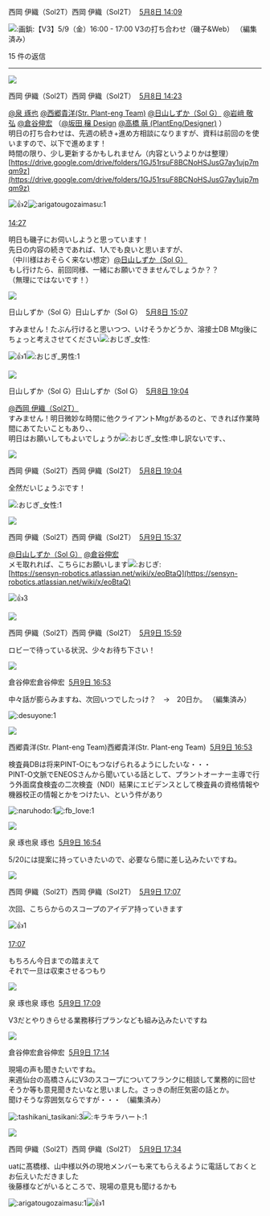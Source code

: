 西岡 伊織（Sol2T）西岡 伊織（Sol2T）  [5月8日 14:09](https://sensyn-robotics.slack.com/archives/C067BTYKVS4/p1746680980722539)  

![:画鋲:](https://a.slack-edge.com/production-standard-emoji-assets/14.0/apple-medium/1f4cc.png)【V3】5/9（金）16:00 - 17:00 V3の打ち合わせ（磯子&Web） （編集済み） 

15 件の返信

---

![](https://ca.slack-edge.com/T7L88TM38-U04KUHFF7SA-26c8126df351-48)

西岡 伊織（Sol2T）西岡 伊織（Sol2T）  [5月8日 14:23](https://sensyn-robotics.slack.com/archives/C067BTYKVS4/p1746681808766329?thread_ts=1746680980.722539&cid=C067BTYKVS4)  

[@泉 琢也](https://sensyn-robotics.slack.com/team/UAZ4T85NU) [@西郷貴洋(Str. Plant-eng Team)](https://sensyn-robotics.slack.com/team/U026FDZ6K5W) [@日山しずか（Sol G）](https://sensyn-robotics.slack.com/team/U0405EVJQSZ) [@岩﨑 敬弘](https://sensyn-robotics.slack.com/team/UBYECLD5X) [@倉谷伸宏](https://sensyn-robotics.slack.com/team/U07LW7F5ABA) （[@坂田 穣 Design](https://sensyn-robotics.slack.com/team/U01RTGBKSR5) [@高橋 萌 (PlantEng/Designer)](https://sensyn-robotics.slack.com/team/U07PL3ZPVKK) ）  
明日の打ち合わせは、先週の続き+進め方相談になりますが、資料は前回のを使いますので、以下で進めます！  
時間の限り、少し更新するかもしれません（内容というよりかは整理）[https://drive.google.com/drive/folders/1GJ51rsuF8BCNoHSJusG7ay1ujp7mqm9z](https://drive.google.com/drive/folders/1GJ51rsuF8BCNoHSJusG7ay1ujp7mqm9z)

![:+1:](https://a.slack-edge.com/production-standard-emoji-assets/14.0/apple-small/1f44d.png)2![:arigatougozaimasu:](https://emoji.slack-edge.com/T7L88TM38/arigatougozaimasu/25534294bfcd5e8e.png)1

[14:27](https://sensyn-robotics.slack.com/archives/C067BTYKVS4/p1746682071086349?thread_ts=1746680980.722539&cid=C067BTYKVS4)

明日も磯子にお伺いしようと思っています！  
先日の内容の続きであれば、1人でも良いと思いますが、  
（中川様はおそらく来ない想定）[@日山しずか（Sol G）](https://sensyn-robotics.slack.com/team/U0405EVJQSZ)  
もし行けたら、前回同様、一緒にお願いできませんでしょうか？？  
（無理にではないです！）

![](https://ca.slack-edge.com/T7L88TM38-U0405EVJQSZ-000962c57304-48)

日山しずか（Sol G）日山しずか（Sol G）  [5月8日 15:07](https://sensyn-robotics.slack.com/archives/C067BTYKVS4/p1746684444725389?thread_ts=1746680980.722539&cid=C067BTYKVS4)  

すみません！たぶん行けると思いつつ、いけそうかどうか、溶接士DB Mtg後にちょっと考えさせてください![:おじぎ_女性:](https://a.slack-edge.com/production-standard-emoji-assets/14.0/apple-medium/1f647-200d-2640-fe0f.png)

![:+1:](https://a.slack-edge.com/production-standard-emoji-assets/14.0/apple-small/1f44d.png)1![:おじぎ_男性:](https://a.slack-edge.com/production-standard-emoji-assets/14.0/apple-small/1f647-200d-2642-fe0f.png)1

![](https://ca.slack-edge.com/T7L88TM38-U0405EVJQSZ-000962c57304-48)

日山しずか（Sol G）日山しずか（Sol G）  [5月8日 19:04](https://sensyn-robotics.slack.com/archives/C067BTYKVS4/p1746698678436479?thread_ts=1746680980.722539&cid=C067BTYKVS4)  

[@西岡 伊織（Sol2T）](https://sensyn-robotics.slack.com/team/U04KUHFF7SA)  
すみません！明日微妙な時間に他クライアントMtgがあるのと、できれば作業時間にあてたいこともあり、、  
明日はお願いしてもよいでしょうか![:おじぎ_女性:](https://a.slack-edge.com/production-standard-emoji-assets/14.0/apple-medium/1f647-200d-2640-fe0f.png)申し訳ないです、、

![](https://ca.slack-edge.com/T7L88TM38-U04KUHFF7SA-26c8126df351-48)

西岡 伊織（Sol2T）西岡 伊織（Sol2T）  [5月8日 19:04](https://sensyn-robotics.slack.com/archives/C067BTYKVS4/p1746698689954059?thread_ts=1746680980.722539&cid=C067BTYKVS4)  

全然だいじょうぶです！

![:おじぎ_女性:](https://a.slack-edge.com/production-standard-emoji-assets/14.0/apple-small/1f647-200d-2640-fe0f.png)1

![](https://ca.slack-edge.com/T7L88TM38-U04KUHFF7SA-26c8126df351-48)

西岡 伊織（Sol2T）西岡 伊織（Sol2T）  [5月9日 15:37](https://sensyn-robotics.slack.com/archives/C067BTYKVS4/p1746772652649489?thread_ts=1746680980.722539&cid=C067BTYKVS4)  

[@日山しずか（Sol G）](https://sensyn-robotics.slack.com/team/U0405EVJQSZ) [@倉谷伸宏](https://sensyn-robotics.slack.com/team/U07LW7F5ABA)  
メモ取れれば、こちらにお願いします![:おじぎ:](https://a.slack-edge.com/production-standard-emoji-assets/14.0/apple-medium/1f647.png)  
[https://sensyn-robotics.atlassian.net/wiki/x/eoBtaQ](https://sensyn-robotics.atlassian.net/wiki/x/eoBtaQ)

![:+1:](https://a.slack-edge.com/production-standard-emoji-assets/14.0/apple-small/1f44d.png)3

![](https://ca.slack-edge.com/T7L88TM38-U04KUHFF7SA-26c8126df351-48)

西岡 伊織（Sol2T）西岡 伊織（Sol2T）  [5月9日 15:59](https://sensyn-robotics.slack.com/archives/C067BTYKVS4/p1746773988478769?thread_ts=1746680980.722539&cid=C067BTYKVS4)  

ロビーで待っている状況、少々お待ち下さい！

![](https://ca.slack-edge.com/T7L88TM38-U07LW7F5ABA-9f1d1b6aa52f-48)

倉谷伸宏倉谷伸宏  [5月9日 16:53](https://sensyn-robotics.slack.com/archives/C067BTYKVS4/p1746777204300329?thread_ts=1746680980.722539&cid=C067BTYKVS4)  

中々話が膨らみますね、次回いつでしたっけ？　→　20日か。 （編集済み） 

![:desuyone:](https://emoji.slack-edge.com/T7L88TM38/desuyone/05053b8b173fbc39.png)1

![](https://ca.slack-edge.com/T7L88TM38-U026FDZ6K5W-872b1d47e0ac-48)

西郷貴洋(Str. Plant-eng Team)西郷貴洋(Str. Plant-eng Team)  [5月9日 16:53](https://sensyn-robotics.slack.com/archives/C067BTYKVS4/p1746777205053399?thread_ts=1746680980.722539&cid=C067BTYKVS4)  

検査員DBは将来PINT-Oにもつなげられるようにしたいな・・・  
PINT-O文脈でENEOSさんから聞いている話として、プラントオーナー主導で行う外面腐食検査の二次検査（NDI）結果にエビデンスとして検査員の資格情報や機器校正の情報とかをつけたい、という件があり

![:naruhodo:](https://emoji.slack-edge.com/T7L88TM38/naruhodo/0a9968f4dcce9990.png)1![:fb_love:](https://emoji.slack-edge.com/T7L88TM38/fb_love/6a0ff4304d16905d.gif)1

![](https://ca.slack-edge.com/T7L88TM38-UAZ4T85NU-65513d8acdf6-48)

泉 琢也泉 琢也  [5月9日 16:54](https://sensyn-robotics.slack.com/archives/C067BTYKVS4/p1746777277719619?thread_ts=1746680980.722539&cid=C067BTYKVS4)  

5/20には提案に持っていきたいので、必要なら間に差し込みたいですね。

![](https://ca.slack-edge.com/T7L88TM38-U04KUHFF7SA-26c8126df351-48)

西岡 伊織（Sol2T）西岡 伊織（Sol2T）  [5月9日 17:07](https://sensyn-robotics.slack.com/archives/C067BTYKVS4/p1746778023219859?thread_ts=1746680980.722539&cid=C067BTYKVS4)  

次回、こちらからのスコープのアイデア持っていきます

![:+1:](https://a.slack-edge.com/production-standard-emoji-assets/14.0/apple-small/1f44d.png)1

[17:07](https://sensyn-robotics.slack.com/archives/C067BTYKVS4/p1746778058491869?thread_ts=1746680980.722539&cid=C067BTYKVS4)

もちろん今日までの踏まえて  
それで一旦は収束させるつもり

![](https://ca.slack-edge.com/T7L88TM38-UAZ4T85NU-65513d8acdf6-48)

泉 琢也泉 琢也  [5月9日 17:09](https://sensyn-robotics.slack.com/archives/C067BTYKVS4/p1746778181589659?thread_ts=1746680980.722539&cid=C067BTYKVS4)  

V3だとやりきらせる業務移行プランなども組み込みたいですね

![](https://ca.slack-edge.com/T7L88TM38-U07LW7F5ABA-9f1d1b6aa52f-48)

倉谷伸宏倉谷伸宏  [5月9日 17:14](https://sensyn-robotics.slack.com/archives/C067BTYKVS4/p1746778479741179?thread_ts=1746680980.722539&cid=C067BTYKVS4)  

現場の声も聞きたいですね。  
来週仙台の高橋さんにV3のスコープについてフランクに相談して業務的に回せそうか等も意見聞きたいなと思いました。さっきの耐圧気密の話とか。  
聞けそうな雰囲気ならですが・・・ （編集済み） 

![:tashikani_tasikani:](https://emoji.slack-edge.com/T7L88TM38/tashikani_tasikani/dc0ad202f2f04d4c.png)3![:キラキラハート:](https://a.slack-edge.com/production-standard-emoji-assets/14.0/apple-small/1f496.png)1

![](https://ca.slack-edge.com/T7L88TM38-U04KUHFF7SA-26c8126df351-48)

西岡 伊織（Sol2T）西岡 伊織（Sol2T）  [5月9日 17:34](https://sensyn-robotics.slack.com/archives/C067BTYKVS4/p1746779698286799?thread_ts=1746680980.722539&cid=C067BTYKVS4)  

uatに髙橋様、山中様以外の現地メンバーも来てもらえるように電話しておくとお伝えいただきました  
後藤様などがいるところで、現場の意見も聞けるかも

![:arigatougozaimasu:](https://emoji.slack-edge.com/T7L88TM38/arigatougozaimasu/25534294bfcd5e8e.png)1![:+1:](https://a.slack-edge.com/production-standard-emoji-assets/14.0/apple-small/1f44d.png)1